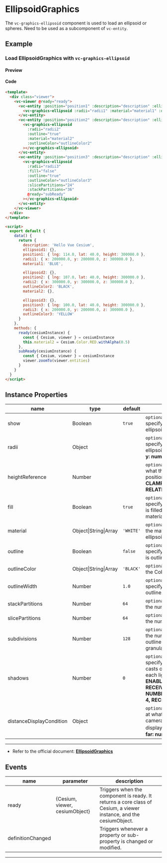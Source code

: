 # EllipsoidGraphics

The `vc-graphics-ellipsoid` component is used to load an ellipsoid or spheres. Need to be used as a subcomponent of `vc-entity`.

## Example

### Load EllipsoidGraphics with `vc-graphics-ellipsoid`

#### Preview

<doc-preview>
  <template>
    <div class="viewer">
      <vc-viewer @ready="ready">
        <vc-entity :position="position1" :description="description" :ellipsoid.sync="ellipsoid1">
          <vc-graphics-ellipsoid :radii="radii1" :material="material1" :outline="true"></vc-graphics-ellipsoid>
        </vc-entity>
        <vc-entity :position="position2" :description="description" :ellipsoid.sync="ellipsoid2">
          <vc-graphics-ellipsoid :radii="radii2" :outline="true" :material="material2" :outlineColor="outlineColor2"></vc-graphics-ellipsoid>
        </vc-entity>
        <vc-entity :position="position3" :description="description" :ellipsoid.sync="ellipsoid3">
          <vc-graphics-ellipsoid
            :radii="radii3"
            :fill="false"
            :outline="true"
            :outlineColor="outlineColor3"
            :slicePartitions="24"
            :stackPartitions="36"
            @ready="subReady"
          ></vc-graphics-ellipsoid>
        </vc-entity>
      </vc-viewer>
    </div>
  </template>

  <script>
    export default {
      data() {
        return {
          description: 'Hello Vue Cesium',
          ellipsoid1: {},
          position1: { lng: 114.0, lat: 40.0, height: 300000.0 },
          radii1: { x: 200000.0, y: 200000.0, z: 300000.0 },
          material1: 'BLUE',

          ellipsoid2: {},
          position2: { lng: 107.0, lat: 40.0, height: 300000.0 },
          radii2: { x: 300000.0, y: 300000.0, z: 300000.0 },
          outlineColor2: 'BLACK',
          material2: {},

          ellipsoid3: {},
          position3: { lng: 100.0, lat: 40.0, height: 300000.0 },
          radii3: { x: 200000.0, y: 200000.0, z: 300000.0 },
          outlineColor3: 'YELLOW'
        }
      },
      methods: {
        ready(cesiumInstance) {
          const { Cesium, viewer } = cesiumInstance
          this.material2 = Cesium.Color.RED.withAlpha(0.5)
        },
        subReady(cesiumInstance) {
          const { Cesium, viewer } = cesiumInstance
          viewer.zoomTo(viewer.entities)
        }
      }
    }
  </script>
</doc-preview>

#### Code

```html
<template>
  <div class="viewer">
    <vc-viewer @ready="ready">
      <vc-entity :position="position1" :description="description" :ellipsoid.sync="ellipsoid1">
        <vc-graphics-ellipsoid :radii="radii1" :material="material1" :outline="true"></vc-graphics-ellipsoid>
      </vc-entity>
      <vc-entity :position="position2" :description="description" :ellipsoid.sync="ellipsoid2">
        <vc-graphics-ellipsoid
          :radii="radii2"
          :outline="true"
          :material="material2"
          :outlineColor="outlineColor2"
        ></vc-graphics-ellipsoid>
      </vc-entity>
      <vc-entity :position="position3" :description="description" :ellipsoid.sync="ellipsoid3">
        <vc-graphics-ellipsoid
          :radii="radii3"
          :fill="false"
          :outline="true"
          :outlineColor="outlineColor3"
          :slicePartitions="24"
          :stackPartitions="36"
          @ready="subReady"
        ></vc-graphics-ellipsoid>
      </vc-entity>
    </vc-viewer>
  </div>
</template>

<script>
  export default {
    data() {
      return {
        description: 'Hello Vue Cesium',
        ellipsoid1: {},
        position1: { lng: 114.0, lat: 40.0, height: 300000.0 },
        radii1: { x: 200000.0, y: 200000.0, z: 300000.0 },
        material1: 'BLUE',

        ellipsoid2: {},
        position2: { lng: 107.0, lat: 40.0, height: 300000.0 },
        radii2: { x: 300000.0, y: 300000.0, z: 300000.0 },
        outlineColor2: 'BLACK',
        material2: {},

        ellipsoid3: {},
        position3: { lng: 100.0, lat: 40.0, height: 300000.0 },
        radii3: { x: 200000.0, y: 200000.0, z: 300000.0 },
        outlineColor3: 'YELLOW'
      }
    },
    methods: {
      ready(cesiumInstance) {
        const { Cesium, viewer } = cesiumInstance
        this.material2 = Cesium.Color.RED.withAlpha(0.5)
      },
      subReady(cesiumInstance) {
        const { Cesium, viewer } = cesiumInstance
        viewer.zoomTo(viewer.entities)
      }
    }
  }
</script>
```

## Instance Properties

<!-- prettier-ignore -->
| name | type | default | description |
| ---- | ---- | ------- | ----------- |
| show | Boolean | `true` | `optional` A boolean Property specifying the visibility of the ellipsoid. |
| radii | Object | | `optional` A Cartesian3 Property specifying the radii of the ellipsoid. **structure: { x: number, y: number, z: number }** |
| heightReference | Number | | `optional` A Property specifying what the height from the entity position is relative to. **NONE: 0, CLAMP_TO_GROUND: 1, RELATIVE_TO_GROUND: 2** |
| fill | Boolean | `true` | `optional` A boolean Property specifying whether the ellipsoid is filled with the provided material. |
| material | Object\|String\|Array | `'WHITE'` | `optional` A Property specifying the material used to fill the ellipsoid. |
| outline | Boolean | `false` | `optional` A boolean Property specifying whether the ellipsoid is outlined. |
| outlineColor | Object\|String\|Array | `'BLACK'` | `optional` A Property specifying the Color of the outline. |
| outlineWidth | Number | `1.0` | `optional` A numeric Property specifying the width of the outline. |
| stackPartitions | Number | `64` | `optional` A Property specifying the number of stacks. |
| slicePartitions | Number | `64` | `optional` A Property specifying the number of radial slices. |
| subdivisions | Number | `128` | `optional` A Property specifying the number of samples per outline ring, determining the granularity of the curvature. |
| shadows | Number | `0` | `optional` An enum Property specifying whether the ellipsoid casts or receives shadows from each light source. **DISABLED: 0, ENABLED: 1, CAST_ONLY: 2, RECEIVE_ONLY: 3, NUMBER_OF_SHADOW_MODES: 4, RECEIVE_ONLY: 3** |
| distanceDisplayCondition | Object | | `optional` A Property specifying at what distance from the camera that this ellipsoid will be displayed.  **结构：{ near: number, far: number }** |

---

- Refer to the official document: **[EllipsoidGraphics](https://cesium.com/docs/cesiumjs-ref-doc/EllipsoidGraphics.html)**

## Events

<!-- prettier-ignore -->
| name | parameter | description |
| ---- | --------- | ----------- |
| ready | {Cesium, viewer, cesiumObject} | Triggers when the component is ready. It returns a core class of Cesium, a viewer instance, and the cesiumObject. |
| definitionChanged | | Triggers whenever a property or sub-property is changed or modified. |

---

